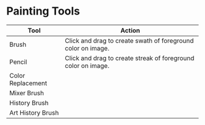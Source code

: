# Painting Tools

| Tool | Action |
| --- | --- |
| Brush | Click and drag to create swath of foreground color on image. |
| Pencil | Click and drag to create streak of foreground color on image. |
| Color Replacement | |
| Mixer Brush | |
| History Brush | |
| Art History Brush | |

